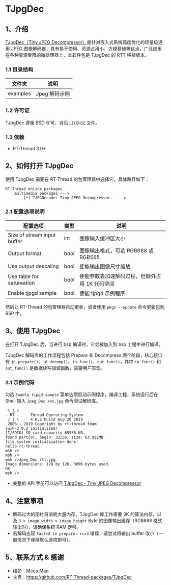 # TJpgDec

## 1、介绍

[TJpgDec（Tiny JPEG Decompressor）](http://elm-chan.org/fsw/tjpgd/00index.html)是针对嵌入式系统高度优化的轻量级通用 JPEG 图像解码器，具有易于使用、资源占用小、方便移植等优点，广泛应用在各种资源受限的微处理器上，本软件包是 TJpgDec 的 RTT 移植版本。

### 1.1 目录结构

| 文件夹 | 说明 |
| ---- | ---- |
| examples | Jpeg 解码示例 |

### 1.2 许可证

TJpgDec 遵循 BSD 许可，详见 `LICENSE` 文件。

### 1.3 依赖

- RT-Thread 3.0+

## 2、如何打开 TJpgDec

使用 TJpgDec 需要在 RT-Thread 的包管理器中选择它，具体路径如下：

```
RT-Thread online packages
    multimedia packages --->
        [*] TJPGDecode: Tiny JPEG Decompressor.  --->
```

### 2.1 配置选项说明

| 配置选项            | 类型       | 说明                                       |
|--------------------|------------|-------------------------------------------|
| Size of stream input buffer | int | 图像输入缓冲区大小                        |
| Output format      | bool       | 图像输出格式，可选 RGB888 或 RGB565         |
| Use output descaling | bool     | 使能输出图像尺寸缩放                        |
| Use table for satureation | bool | 使能参数表加速解码过程，但额外占用 1K 代码空间  |
| Enable tjpgd sample | bool | 使能 tjpgd 示例程序 |

然后让 RT-Thread 的包管理器自动更新，或者使用 `pkgs --update` 命令更新包到 BSP 中。

## 3、使用 TJpgDec

在打开 TJpgDec 后，当进行 bsp 编译时，它会被加入到 bsp 工程中进行编译。

TJpgDec 解码库的工作流程包括 Prepare 和 Decompress 两个阶段，核心接口有 `jd_prepare()`、`jd_decomp()`、`in_func()`、`out_func()`，其中 `in_func()` 和 `out_func()` 是数据读写回调函数，需要用户实现。

### 3.1 示例代码

勾选 `Enable tipgd sample` 菜单选项启动示例程序，编译工程，系统运行后在 Shell 输入 `Jpeg_Dec xxx.jpg` 命令测试解码库。

```
 \ | /
- RT -     Thread Operating System
 / | \     4.0.2 build Aug 20 2019
 2006 - 2019 Copyright by rt-thread team
lwIP-2.0.2 initialized!
[I/SDIO] SD card capacity 65536 KB.
found part[0], begin: 32256, size: 63.992MB
file system initialization done!
hello rt-thread
msh />
msh />
msh />Jpeg_Dec rtt.jpg
Image dimensions: 128 by 128. 3096 bytes used.
OK
msh />
```

* 完整的 API 手册可以访问 [TJpgDec - Tiny JPEG Decompressor](http://elm-chan.org/fsw/tjpgd/00index.html)

## 4、注意事项

* 解码过大的图片将消耗大量内存，TJpgDec 库工作需要 3K 的算法内存，以及 `3 × image_width × image_height` Byte 的图像输出缓存（RGB888 格式输出时），请确保系统 RAM 足够。
* 若解码出现 `Failed to prepare: rc=3` 错误，请尝试将输出 buffer 改小（一般情况下保持默认选项即可）。

## 5、联系方式 & 感谢

- 维护：[Meco Man](https://github.com/mysterywolf)
- 主页：https://github.com/RT-Thread-packages/TJpgDec


